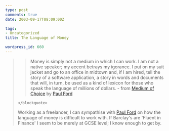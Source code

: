 ```yaml
---
type: post
comments: true
date: 2003-09-17T08:09:00Z

tags:
- Uncategorized
title: The Language of Money

wordpress_id: 660
---
```


<blockquote>
		
> 
> Money is simply not a medium in which I can work. I am not a native speaker; my accent betrays my igorance. I put on my suit jacket and go to an office in midtown and, if I am hired, tell the story of a software application, a story in words and documents that will, in turn, be used as a kind of lexicon for those who speak the language of millions of dollars. - from [Medium of Choice](http://www.ftrain.com/MoneyLanguage.html) by [Paul Ford](http://www.ftrain.com)
> 
> 
	</blockquote>



	

Working as a freelancer, I can sympathise with [Paul Ford](http://www.ftrain.com) on how the language of money is difficult to work with. If Barclay's are 'Fluent in Finance' I seem to be merely at GCSE level; I know enough to get by.  
